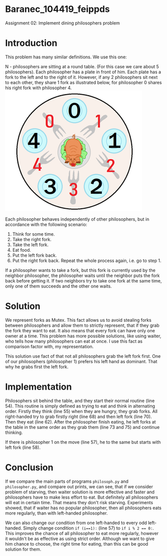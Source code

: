 # Baranec_104419_feippds

Assignment 02: Implement dining philosophers problem

# Introduction 
This problem has many similar definitions. We use this one:

N - philosophers are sitting at a round table. (For this case we care about 5 philosophers).
Each philosopher has a plate in front of him. Each plate has a fork to the left and to the right of it. However, if any 2 philosophers sit next to each other, they share 1 fork as illustrated below, for 
philosopher 0 shares his right fork with philosopher 4.
![img.png](img.png)

Each philosopher behaves independently of other philosophers, but in accordance with the following scenario:
1. Think for some time.
2. Take the right fork.
3. Take the left fork.
4. Eat food.
5. Put the left fork back.
6. Put the right fork back.
Repeat the whole process again, i.e. go to step 1.

If a philosopher wants to take a fork, but this fork is currently used by the neighbor philosopher, 
the philosopher waits until the neighbor puts the fork back before getting it. If two neighbors try to take one fork at the same time, only one of them succeeds and the other one waits.

# Solution
We represent forks as Mutex. This fact allows us to avoid stealing forks between philosophers and allow them to strictly represent, that if they grab the fork they want to eat.
It also means that every fork can have only one owner at a time. This problem has more possible solutions, like using waiter, who tells how many philosophers can eat at once. I use this fact as comparison factor with, my representation. 

This solution use fact of that not all philosophers grab the left fork first. One of our philosophers (philosopher  1) prefers his left hand as dominant. That why he grabs first the left fork.

# Implementation

Philosophers sit behind the table, and they start their normal routine (line 54). This routine is simply defined as trying to eat and think in alternating order.
Firstly they think (line 55) when they are hungry, they grab forks. All right-handed  try to grab firstly right (line 68) and then left fork (line 70). Then they eat (line 62).
After the philosopher finish eating, he left forks at the table in the same order as they grab them (line 73 and 75) and continue thinking.

If there is philosopher 1 on the move (line 57), he to the same but starts with left fork (line 58).

# Conclusion
If we compare the main parts of programs `philosoph.py` and `philosopher.py`, and compare out prints, we can see, that if we consider problem 
of starving, then waiter solution is more effective and faster and philosophers have to make less effort to eat. But definitely all philosophers will eat in certain time.
That means they don't risk starving. Experiments showed, that if waiter has no popular philosopher, then all philosophers eats more regularly, than with left-handed philosopher.

We can also change our condition from one left-handed to every odd left-handed. Simply change condition `if (i==1):` (line 57) to `if i % 2 == 0:`. 
This improves the chance of all philosopher to eat more regularly, however it wouldn't be as effective as using strict order. 
Although we want to give him chance to choose, the right time for eating, than this can be good solution for them.
